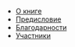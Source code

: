 * [О книге](/articles/%D0%9E%20%D0%BA%D0%BD%D0%B8%D0%B3%D0%B5.md)
* [Предисловие](/articles/%D0%9F%D1%80%D0%B5%D0%B4%D0%B8%D1%81%D0%BB%D0%BE%D0%B2%D0%B8%D0%B5.md)
* [Благодарности](/articles/%D0%91%D0%BB%D0%B0%D0%B3%D0%BE%D0%B4%D0%B0%D1%80%D0%BD%D0%BE%D1%81%D1%82%D0%B8.md)
* [Участники](/articles/%D0%A3%D1%87%D0%B0%D1%81%D1%82%D0%BD%D0%B8%D0%BA%D0%B8.md)
